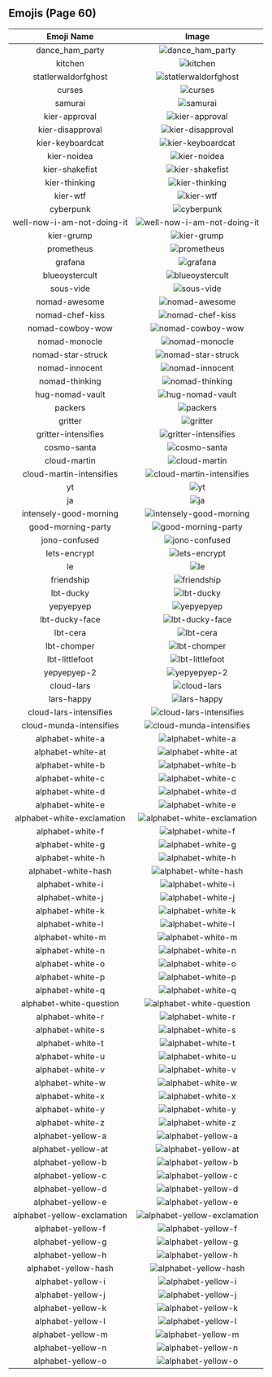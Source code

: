 
  ## Emojis (Page 60)
  |Emoji Name|Image|
  | :-: | :-: |
  |dance_ham_party| ![dance_ham_party](/output/dance_ham_party.gif)|
  |kitchen| ![kitchen](/output/kitchen.png)|
  |statlerwaldorfghost| ![statlerwaldorfghost](/output/statlerwaldorfghost.gif)|
  |curses| ![curses](/output/curses.png)|
  |samurai| ![samurai](/output/samurai.png)|
  |kier-approval| ![kier-approval](/output/kier-approval.png)|
  |kier-disapproval| ![kier-disapproval](/output/kier-disapproval.png)|
  |kier-keyboardcat| ![kier-keyboardcat](/output/kier-keyboardcat.gif)|
  |kier-noidea| ![kier-noidea](/output/kier-noidea.png)|
  |kier-shakefist| ![kier-shakefist](/output/kier-shakefist.png)|
  |kier-thinking| ![kier-thinking](/output/kier-thinking.png)|
  |kier-wtf| ![kier-wtf](/output/kier-wtf.png)|
  |cyberpunk| ![cyberpunk](/output/cyberpunk.png)|
  |well-now-i-am-not-doing-it| ![well-now-i-am-not-doing-it](/output/well-now-i-am-not-doing-it.png)|
  |kier-grump| ![kier-grump](/output/kier-grump)|
  |prometheus| ![prometheus](/output/prometheus.png)|
  |grafana| ![grafana](/output/grafana.png)|
  |blueoystercult| ![blueoystercult](/output/blueoystercult.png)|
  |sous-vide| ![sous-vide](/output/sous-vide.png)|
  |nomad-awesome| ![nomad-awesome](/output/nomad-awesome.png)|
  |nomad-chef-kiss| ![nomad-chef-kiss](/output/nomad-chef-kiss.png)|
  |nomad-cowboy-wow| ![nomad-cowboy-wow](/output/nomad-cowboy-wow.png)|
  |nomad-monocle| ![nomad-monocle](/output/nomad-monocle.png)|
  |nomad-star-struck| ![nomad-star-struck](/output/nomad-star-struck.png)|
  |nomad-innocent| ![nomad-innocent](/output/nomad-innocent.png)|
  |nomad-thinking| ![nomad-thinking](/output/nomad-thinking.png)|
  |hug-nomad-vault| ![hug-nomad-vault](/output/hug-nomad-vault.png)|
  |packers| ![packers](/output/packers.png)|
  |gritter| ![gritter](/output/gritter.png)|
  |gritter-intensifies| ![gritter-intensifies](/output/gritter-intensifies.gif)|
  |cosmo-santa| ![cosmo-santa](/output/cosmo-santa.png)|
  |cloud-martin| ![cloud-martin](/output/cloud-martin.png)|
  |cloud-martin-intensifies| ![cloud-martin-intensifies](/output/cloud-martin-intensifies.gif)|
  |yt| ![yt](/output/yt.png)|
  |ja| ![ja](/output/ja.png)|
  |intensely-good-morning| ![intensely-good-morning](/output/intensely-good-morning.gif)|
  |good-morning-party| ![good-morning-party](/output/good-morning-party.gif)|
  |jono-confused| ![jono-confused](/output/jono-confused.png)|
  |lets-encrypt| ![lets-encrypt](/output/lets-encrypt.png)|
  |le| ![le](/output/le)|
  |friendship| ![friendship](/output/friendship.gif)|
  |lbt-ducky| ![lbt-ducky](/output/lbt-ducky.png)|
  |yepyepyep| ![yepyepyep](/output/yepyepyep)|
  |lbt-ducky-face| ![lbt-ducky-face](/output/lbt-ducky-face.png)|
  |lbt-cera| ![lbt-cera](/output/lbt-cera.png)|
  |lbt-chomper| ![lbt-chomper](/output/lbt-chomper.png)|
  |lbt-littlefoot| ![lbt-littlefoot](/output/lbt-littlefoot.png)|
  |yepyepyep-2| ![yepyepyep-2](/output/yepyepyep-2)|
  |cloud-lars| ![cloud-lars](/output/cloud-lars.jpg)|
  |lars-happy| ![lars-happy](/output/lars-happy)|
  |cloud-lars-intensifies| ![cloud-lars-intensifies](/output/cloud-lars-intensifies.gif)|
  |cloud-munda-intensifies| ![cloud-munda-intensifies](/output/cloud-munda-intensifies.gif)|
  |alphabet-white-a| ![alphabet-white-a](/output/alphabet-white-a.png)|
  |alphabet-white-at| ![alphabet-white-at](/output/alphabet-white-at.png)|
  |alphabet-white-b| ![alphabet-white-b](/output/alphabet-white-b.png)|
  |alphabet-white-c| ![alphabet-white-c](/output/alphabet-white-c.png)|
  |alphabet-white-d| ![alphabet-white-d](/output/alphabet-white-d.png)|
  |alphabet-white-e| ![alphabet-white-e](/output/alphabet-white-e.png)|
  |alphabet-white-exclamation| ![alphabet-white-exclamation](/output/alphabet-white-exclamation.png)|
  |alphabet-white-f| ![alphabet-white-f](/output/alphabet-white-f.png)|
  |alphabet-white-g| ![alphabet-white-g](/output/alphabet-white-g.png)|
  |alphabet-white-h| ![alphabet-white-h](/output/alphabet-white-h.png)|
  |alphabet-white-hash| ![alphabet-white-hash](/output/alphabet-white-hash.png)|
  |alphabet-white-i| ![alphabet-white-i](/output/alphabet-white-i.png)|
  |alphabet-white-j| ![alphabet-white-j](/output/alphabet-white-j.png)|
  |alphabet-white-k| ![alphabet-white-k](/output/alphabet-white-k.png)|
  |alphabet-white-l| ![alphabet-white-l](/output/alphabet-white-l.png)|
  |alphabet-white-m| ![alphabet-white-m](/output/alphabet-white-m.png)|
  |alphabet-white-n| ![alphabet-white-n](/output/alphabet-white-n.png)|
  |alphabet-white-o| ![alphabet-white-o](/output/alphabet-white-o.png)|
  |alphabet-white-p| ![alphabet-white-p](/output/alphabet-white-p.png)|
  |alphabet-white-q| ![alphabet-white-q](/output/alphabet-white-q.png)|
  |alphabet-white-question| ![alphabet-white-question](/output/alphabet-white-question.png)|
  |alphabet-white-r| ![alphabet-white-r](/output/alphabet-white-r.png)|
  |alphabet-white-s| ![alphabet-white-s](/output/alphabet-white-s.png)|
  |alphabet-white-t| ![alphabet-white-t](/output/alphabet-white-t.png)|
  |alphabet-white-u| ![alphabet-white-u](/output/alphabet-white-u.png)|
  |alphabet-white-v| ![alphabet-white-v](/output/alphabet-white-v.png)|
  |alphabet-white-w| ![alphabet-white-w](/output/alphabet-white-w.png)|
  |alphabet-white-x| ![alphabet-white-x](/output/alphabet-white-x.png)|
  |alphabet-white-y| ![alphabet-white-y](/output/alphabet-white-y.png)|
  |alphabet-white-z| ![alphabet-white-z](/output/alphabet-white-z.png)|
  |alphabet-yellow-a| ![alphabet-yellow-a](/output/alphabet-yellow-a.png)|
  |alphabet-yellow-at| ![alphabet-yellow-at](/output/alphabet-yellow-at.png)|
  |alphabet-yellow-b| ![alphabet-yellow-b](/output/alphabet-yellow-b.png)|
  |alphabet-yellow-c| ![alphabet-yellow-c](/output/alphabet-yellow-c.png)|
  |alphabet-yellow-d| ![alphabet-yellow-d](/output/alphabet-yellow-d.png)|
  |alphabet-yellow-e| ![alphabet-yellow-e](/output/alphabet-yellow-e.png)|
  |alphabet-yellow-exclamation| ![alphabet-yellow-exclamation](/output/alphabet-yellow-exclamation.png)|
  |alphabet-yellow-f| ![alphabet-yellow-f](/output/alphabet-yellow-f.png)|
  |alphabet-yellow-g| ![alphabet-yellow-g](/output/alphabet-yellow-g.png)|
  |alphabet-yellow-h| ![alphabet-yellow-h](/output/alphabet-yellow-h.png)|
  |alphabet-yellow-hash| ![alphabet-yellow-hash](/output/alphabet-yellow-hash.png)|
  |alphabet-yellow-i| ![alphabet-yellow-i](/output/alphabet-yellow-i.png)|
  |alphabet-yellow-j| ![alphabet-yellow-j](/output/alphabet-yellow-j.png)|
  |alphabet-yellow-k| ![alphabet-yellow-k](/output/alphabet-yellow-k.png)|
  |alphabet-yellow-l| ![alphabet-yellow-l](/output/alphabet-yellow-l.png)|
  |alphabet-yellow-m| ![alphabet-yellow-m](/output/alphabet-yellow-m.png)|
  |alphabet-yellow-n| ![alphabet-yellow-n](/output/alphabet-yellow-n.png)|
  |alphabet-yellow-o| ![alphabet-yellow-o](/output/alphabet-yellow-o.png)|
  